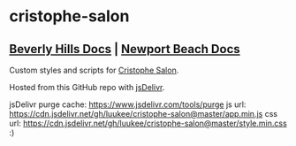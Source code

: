 # cristophe-salon

## [Beverly Hills Docs](https://github.com/luukee/cristophe-salon/wiki) | [Newport Beach Docs](https://github.com/luukee/cristophe-salon/wiki/Cristophe-Newport-Beach)

Custom styles and scripts for [Cristophe Salon](https://www.cristophe.com/).

Hosted from this GitHub repo with [jsDelivr](https://www.jsdelivr.com/github).

jsDelivr purge cache: https://www.jsdelivr.com/tools/purge
js url:
https://cdn.jsdelivr.net/gh/luukee/cristophe-salon@master/app.min.js
css url:
https://cdn.jsdelivr.net/gh/luukee/cristophe-salon@master/style.min.css
:)
